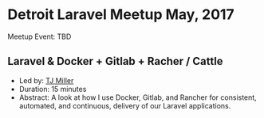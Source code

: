# Detroit Laravel Meetup May, 2017

Meetup Event: TBD

## Laravel & Docker + Gitlab + Racher / Cattle
* Led by: [TJ Miller](https://twitter.com/SIXLIV3)
* Duration: 15 minutes
* Abstract: A look at how I use Docker, Gitlab, and Rancher for consistent, automated, and continuous, delivery of our Laravel applications.
